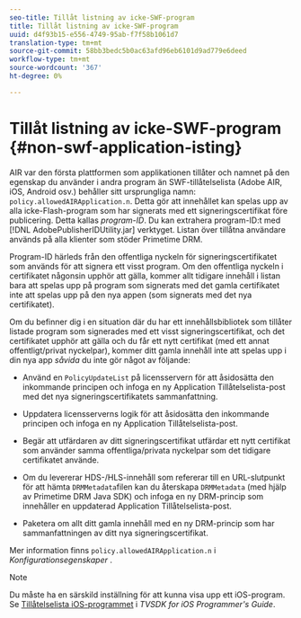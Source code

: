 ```yaml
---
seo-title: Tillåt listning av icke-SWF-program
title: Tillåt listning av icke-SWF-program
uuid: d4f93b15-e556-4749-95ab-f7f58b1061d7
translation-type: tm+mt
source-git-commit: 58bb3bedc5b0ac63afd96eb6101d9ad779e6deed
workflow-type: tm+mt
source-wordcount: '367'
ht-degree: 0%

---
```



# Tillåt listning av icke-SWF-program {#non-swf-application-isting}

AIR var den första plattformen som applikationen tillåter och namnet på den egenskap du använder i andra program än SWF-tillåtelselista (Adobe AIR, iOS, Android osv.) behåller sitt ursprungliga namn: `policy.allowedAIRApplication.n`. Detta gör att innehållet kan spelas upp av alla icke-Flash-program som har signerats med ett signeringscertifikat före publicering. Detta kallas *program-ID*. Du kan extrahera program-ID:t med [!DNL AdobePublisherIDUtility.jar] verktyget. Listan över tillåtna användare används på alla klienter som stöder Primetime DRM.

Program-ID härleds från den offentliga nyckeln för signeringscertifikatet som används för att signera ett visst program. Om den offentliga nyckeln i certifikatet någonsin upphör att gälla, kommer allt tidigare innehåll i listan bara att spelas upp på program som signerats med det gamla certifikatet inte att spelas upp på den nya appen (som signerats med det nya certifikatet).

Om du befinner dig i en situation där du har ett innehållsbibliotek som tillåter listade program som signerades med ett visst signeringscertifikat, och det certifikatet upphör att gälla och du får ett nytt certifikat (med ett annat offentligt/privat nyckelpar), kommer ditt gamla innehåll inte att spelas upp i din nya app *såvida* du inte gör något av följande:

* Använd en `PolicyUpdateList` på licensservern för att åsidosätta den inkommande principen och infoga en ny Application Tillåtelselista-post med det nya signeringscertifikatets sammanfattning.
* Uppdatera licensserverns logik för att åsidosätta den inkommande principen och infoga en ny Application Tillåtelselista-post.
* Begär att utfärdaren av ditt signeringscertifikat utfärdar ett nytt certifikat som använder samma offentliga/privata nyckelpar som det tidigare certifikatet använde.
* Om du levererar HDS-/HLS-innehåll som refererar till en URL-slutpunkt för att hämta `DRMMetadata`filen kan du återskapa `DRMMetadata` (med hjälp av Primetime DRM Java SDK) och infoga en ny DRM-princip som innehåller en uppdaterad Application Tillåtelselista-post.

* Paketera om allt ditt gamla innehåll med en ny DRM-princip som har sammanfattningen av ditt nya signeringscertifikat.

Mer information finns `policy.allowedAIRApplication.n` i *Konfigurationsegenskaper* .

>[!NOTE]
>
>Du måste ha en särskild inställning för att kunna visa upp ett iOS-program. Se [Tillåtelselista iOS-programmet](../../../../../programming/tvsdk-3x-ios-prog/ios-3x-drm-content-security/ios-3x-allowlist-your-ios-application.md) i *TVSDK for iOS Programmer&#39;s Guide*.
